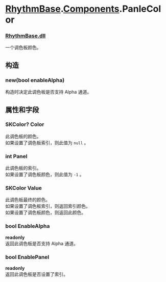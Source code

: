 # [RhythmBase](../../RadiationTherapy.md).[Components](../namespace/Components.md).PanleColor  


### [RhythmBase.dll](../assembly/RhythmBase.md)  
一个调色板颜色。  
  
## 构造  
  


### new(bool enableAlpha)  
构造时决定此调色板是否支持 Alpha 通道。  
  
## 属性和字段  
  


### SKColor? Color  
此调色板的颜色。  
如果设置了调色板索引，则此值为 `null` 。  


### int Panel  
此调色板的索引。  
如果设置了调色板颜色，则此值为 `-1` 。  


### SKColor Value  
此调色板最终的颜色。  
如果设置了调色板索引，则返回索引颜色。  
如果设置了调色板颜色，则返回此颜色。  


### bool EnableAlpha  

**readonly**  
返回此调色板是否支持 Alpha 通道。  


### bool EnablePanel  

**readonly**  
返回此调色板是否设置了索引。